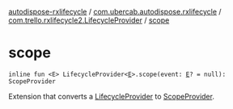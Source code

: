[autodispose-rxlifecycle](../../index.md) / [com.ubercab.autodispose.rxlifecycle](../index.md) / [com.trello.rxlifecycle2.LifecycleProvider](index.md) / [scope](./scope.md)

# scope

`inline fun <E> LifecycleProvider<`[`E`](scope.md#E)`>.scope(event: `[`E`](scope.md#E)`? = null): ScopeProvider`

Extension that converts a [LifecycleProvider](#) to [ScopeProvider](#).

